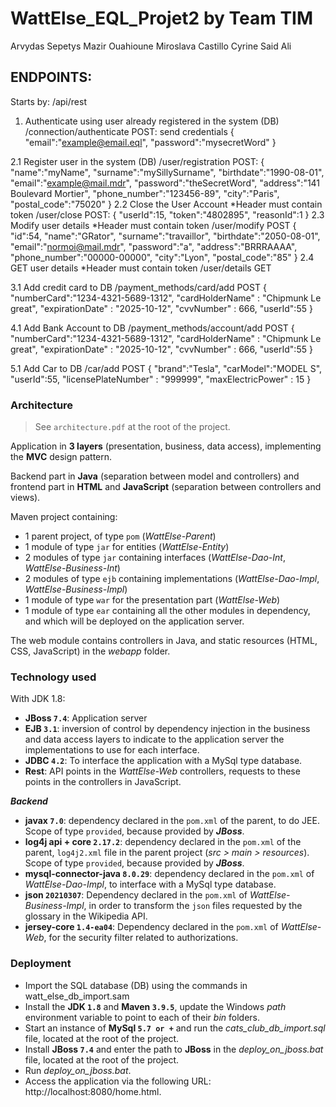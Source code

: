 # WattElse_EQL_Projet2 by Team TIM
Arvydas Sepetys
Mazir Ouahioune
Miroslava Castillo
Cyrine Said Ali


## ENDPOINTS:
Starts by: /api/rest

1. Authenticate using user already registered in the system (DB)
/connection/authenticate
POST: send credentials
{
"email":"example@email.eql",
"password":"mysecretWord"
}

2.1 Register user in the system (DB)
/user/registration
POST: 
{
"name":"myName",
"surname":"mySillySurname",
"birthdate":"1990-08-01",
"email":"example@mail.mdr",
"password":"theSecretWord",
"address":"141 Boulevard Mortier",
"phone_number":"123456-89",
"city":"Paris",
"postal_code":"75020"
}
2.2 Close the User Account
*Header must contain token
/user/close
POST:
{
"userId":15,
"token":"4802895",
"reasonId":1
}
2.3 Modify user details
*Header must contain token
/user/modify
POST
{
"id":54,
"name":"GRator",
"surname":"travaillor",
"birthdate":"2050-08-01",
"email":"normoi@mail.mdr",
"password":"a",
"address":"BRRRAAAA",
"phone_number":"00000-00000",
"city":"Lyon",
"postal_code":"85"
}
2.4 GET user details
*Header must contain token
/user/details
GET

3.1 Add credit card to DB
/payment_methods/card/add
POST
{
"numberCard":"1234-4321-5689-1312",
"cardHolderName" : "Chipmunk Le great",
"expirationDate" : "2025-10-12",
"cvvNumber" : 666,
"userId":55
}

4.1 Add Bank Account to DB
/payment_methods/account/add
POST
{
"numberCard":"1234-4321-5689-1312",
"cardHolderName" : "Chipmunk Le great",
"expirationDate" : "2025-10-12",
"cvvNumber" : 666,
"userId":55
}

5.1 Add Car to DB
/car/add
POST
{
"brand":"Tesla",
"carModel":"MODEL S",
"userId":55,
"licensePlateNumber" : "999999",
"maxElectricPower" : 15
}


### Architecture

> See `architecture.pdf` at the root of the project.

Application in **3 layers** (presentation, business, data access),
implementing the **MVC** design pattern.

Backend part in **Java** (separation between model and controllers) and frontend part in **HTML** and **JavaScript** (separation between controllers and views).

Maven project containing:

- 1 parent project, of type `pom` (*WattElse-Parent*)
- 1 module of type `jar` for entities (*WattElse-Entity*)
- 2 modules of type `jar` containing interfaces
  (*WattElse-Dao-Int*, *WattElse-Business-Int*)
- 2 modules of type `ejb` containing implementations
  (*WattElse-Dao-Impl*, *WattElse-Business-Impl*)
- 1 module of type `war` for the presentation part (*WattElse-Web*)
- 1 module of type `ear` containing all the other modules in dependency,
  and which will be deployed on the application server.

The web module contains controllers in Java, and static resources
(HTML, CSS, JavaScript) in the *webapp* folder.

### Technology used

With JDK 1.8:
- **JBoss `7.4`**: Application server
- **EJB `3.1`**: inversion of control by dependency injection in
  the business and data access layers to indicate
  to the application server the implementations to use for each
  interface.
- **JDBC `4.2`**: To interface the application with a MySql
  type database.
- **Rest**: API points in the *WattElse-Web* controllers,
  requests to these points in the controllers in JavaScript.

***Backend***
- **javax `7.0`**: dependency declared in the `pom.xml` of the parent,
  to do JEE. Scope of type `provided`,
  because provided by ***JBoss***.
- **log4j api + core `2.17.2`**: dependency declared in the `pom.xml` of the parent,
  `log4j2.xml` file in the parent project (*src > main > resources*).
  Scope of type `provided`, because provided by ***JBoss***.
- **mysql-connector-java `8.0.29`**: dependency declared in the `pom.xml` of
  *WattElse-Dao-Impl*, to interface with a MySql type database.
- **json `20210307`**: Dependency declared in the `pom.xml` of
  *WattElse-Business-Impl*, in order to transform the `json` files requested by the
  glossary in the Wikipedia API.
- **jersey-core `1.4-ea04`**: Dependency declared in the `pom.xml` of
  *WattElse-Web*, for the security filter related to authorizations.

### Deployment

- Import the SQL database (DB) using the commands in watt_else_db_import.sam
- Install the **JDK `1.8`** and **Maven `3.9.5`**, update the Windows *path* environment variable to point to each of their *bin* folders.
- Start an instance of **MySql `5.7 or +`** and run the *cats_club_db_import.sql* file,
  located at the root of the project.
- Install **JBoss `7.4`** and enter the path to **JBoss** in the *deploy_on_jboss.bat* file,
  located at the root of the project.
- Run *deploy_on_jboss.bat*.
- Access the application via the following URL: http://localhost:8080/home.html.
